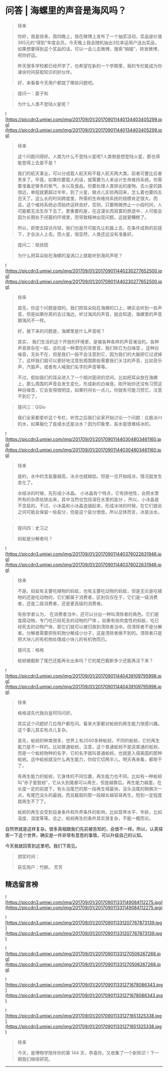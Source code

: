 # 问答 | 海螺里的声音是海风吗？

> 徐来
> 
> 你好，我是徐来，周四晚上，我在微博上发布了一个抽奖活动，奖品是价值365元的“得到”年度会员。今天晚上我会随机抽出3位幸运用户送出奖品，如果想要得到这个奖品的话，可以一会儿去微博，搜索“拇姬”，转发微博，祝你好运。
> 
> 昨天很多学校都已经开学了，也希望在新的一个学期里，我的专栏能成为你课余时间获取知识的好伙伴。
> 
> 好，来看看今天用户都提了哪些问题吧。

> 提问一：晏子和
> 
> 为什么人类不登陆火星呢？

![https://piccdn3.umiwi.com/img/201709/01/201709011440134403405299.jpg](https://piccdn3.umiwi.com/img/201709/01/201709011440134403405299.jpg)

> 徐来
> 
> 这个问题问得好。人类为什么不登陆火星呢?人类倒是想登陆火星，那也得能登得上去是不是？
> 
> 我们的航天事业，可以分成载人航天和不载人航天两大类。前者可要比后者贵多了。毕竟，如果你要载人的话，就需要为人来设计生命维持系统。你需要准备足够多的氧气、水以及食品，你要处理人类排出的废物。去火星的路很远，单程就要超过半年，到了火星，做点儿实验再回来，怎么着也要四五百天了。这么长的时间跨度里，所需的生命维持系统的规模肯定很大。而且，这个维持系统必须始终运转良好，否则，只要稍微停止一小段时间，人可能都无法生存下去了。更重要的是，在这漫长而寂寞的旅途中，人可能会因为长期处于闭塞的环境里，而导致精神出现问题，这就更糟糕了。
> 
> 所以，即使去探访月球，我们也是尽可能先让机器上去，在条件成熟的前提下，才会派人上去。而火星，很显然，人类还远没有准备好。

> 提问二：桂徐田
> 
> 为什么把耳朵贴在海螺的漩涡口上就能听到海风声呢？

![https://piccdn3.umiwi.com/img/201709/01/201709011440230277652500.jpg](https://piccdn3.umiwi.com/img/201709/01/201709011440230277652500.jpg)

> 徐来
> 
> 首先，你这个问题是错的。我们把耳朵贴在海螺的口上，确实会听到一些声音，但是如果你真的去过海边，听过海风的声音，就会知道，海螺里的声音跟海风不一样。
> 
> 好，接下来的问题是，海螺里是什么声音呢？
> 
> 其实， 我们生活的这个开放的环境里，是被各种各样的声音淹没的。各种声音掺杂在一起，会形成一种潜在的背景音，我们称它为白噪音 。这种白噪音，无处不在，但是我们一般不会注意到它，因为我们的大脑把它过滤掉了。这样我们就可以更好地注意到周围那些需要我们关注的声音，比如音乐声，汽笛声，或者有人喊我们名字的声音等等。
> 
> 不过，假如我们的耳朵进入了一个相对密闭的空间，比如把耳朵放在海螺上，那么周围的声音会发生变化，形成新的白噪音。刚开始你还没有习惯这种白噪音，它会变得很明显，如果时间长一点儿，你就有可能习惯它，注意不到它了。

> 提问三：QQiu
> 
> 我们全家都爱听这个专栏，听完之后我们全家开始讨论一个问题：北极冰川的水，如果融化了是咸水还是淡水？因为印象里，盐水是很难结冰的。

![https://piccdn3.umiwi.com/img/201709/01/201709011440304803461160.jpg](https://piccdn3.umiwi.com/img/201709/01/201709011440304803461160.jpg)

> 徐来
> 
> 是的，水中的含盐量越高，冰点也就越低。但是一旦开始结冰，情况就发生变化了。
> 
> 水结冰的时候，先形成小冰晶。 小冰晶有个特点，它有排他性，会把水里所有的杂质给排出来，其中当然也包括溶在水里的盐分 。所以，小冰晶是不含盐的。不过，小冰晶和小冰晶连缀起来，形成冰块的时候，在它们彼此之间可能会保留一些盐分，但是这个盐分很低，所以总体而言，冰是淡水。    

> 提问四：史习之
> 
> 蚂蚁是分解者吗？

![https://piccdn3.umiwi.com/img/201709/01/201709011440376022631946.jpg](https://piccdn3.umiwi.com/img/201709/01/201709011440376022631946.jpg)

> 徐来
> 
> 不是。蚂蚁有主要吃植物的蚂蚁，也有主要吃动物的蚂蚁，但是无论是吃植物的还是吃动物的，它们都属于消费者，区别仅仅在于，它们是一级消费者，还是二级消费者，还是更高级的消费者。
> 
> 有些学者认为， 在消费者当中，还可以分出一种叫清除者的角色。它们是食腐动物，专门吃已经死去的动物的尸体 。如果有些肉食性的蚂蚁，吃已经死去的动物尸体，那它们就可以被归类到清除者当中。但清除者不是分解者。分解者需要把有机物分解成小分子，这是清除者做不到的。清除者只是把大块儿的有机物处理成小块儿的有机物而已。

> 提问五：格格
> 
> 蚯蚓被截断了尾巴还能再长出来吗？它的尾巴截断多少还能再活下来？

![https://piccdn3.umiwi.com/img/201709/01/201709011440439109795998.jpg](https://piccdn3.umiwi.com/img/201709/01/201709011440439109795998.jpg)

> 徐来
> 
> 格格请先代我向皇阿玛问好。
> 
> 其实这个问题好几位用户都在问。看来大家都对蚯蚓的再生能力很感兴趣。这个事儿其实有点儿复杂。
> 
> 首先，蚯蚓的种类很多，世界上有2500多种蚯蚓，不同的蚯蚓，它的再生能力是不一样的。比如普通蚯蚓，注意，这个普通蚯蚓不是说普通的蚯蚓，而是一个蚯蚓物种的名字，它的名字就叫普通蚯蚓，也就是入侵美国的那种蚯蚓。这中蚯蚓就没什么再生能力，你给它切两半儿，明天再来看，都晾干了。
> 
> 有再生能力的蚯蚓，它身体的不同位置，再生能力也不同。比如有一种蚯蚓叫“赤子爱胜蚓”，它从头到尾都可以再生，但是越靠后，再生能力越差。在长度一定的前提下，有头没尾巴的那一段再生得最快，没头没尾的稍微次一点，有尾巴没头的最弱。而且截取的那一段越长越容易再生，短到一定程度就再生不了了。
> 
> 蚯蚓的再生会受到自身条件和外界条件的影响，比如营养水平、年龄，比如温度、湿度等等。总之，蚯蚓再生的条件其实很复杂，不能一概而论。

自然界就是这样复杂。很多真相跟我们先前被告知的，会很不一样。所以，认真探索一下这个世界，确实是一件非常有意思的事情，可以升级自己的认知。

今天我就回答到这里吧。我们下周见。

> 颁奖时间：
> 
> 获奖用户：竹醉。  芳芳

## 精选留言榜

![https://piccdn3.umiwi.com/img/201709/01/201709011331149084112275.jpg](https://piccdn3.umiwi.com/img/201709/01/201709011331149084112275.jpg)

![https://piccdn3.umiwi.com/img/201709/01/201709011331207767873139.jpg](https://piccdn3.umiwi.com/img/201709/01/201709011331207767873139.jpg)

![https://piccdn3.umiwi.com/img/201709/01/201709011331270506267268.jpg](https://piccdn3.umiwi.com/img/201709/01/201709011331270506267268.jpg)

![https://piccdn3.umiwi.com/img/201709/01/201709011331271678086343.jpg](https://piccdn3.umiwi.com/img/201709/01/201709011331271678086343.jpg)

![https://piccdn3.umiwi.com/img/201709/01/201709011331271651325338.jpg](https://piccdn3.umiwi.com/img/201709/01/201709011331271651325338.jpg)

> 徐来
> 
> 今天，是博物学陪伴你的第 144 天，恭喜你，又收集了一个新知识！下一期我们继续研究。

---
